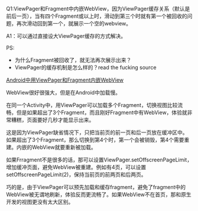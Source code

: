 Q1:ViewPager和Fragment中内嵌WebView，因为ViewPager缓存关系（默认是前后一页），当有四个Fragment或以上时，滑动到第三个时就有第一个被回收的问题，再次滑动回到第一个，就展示一个空的webview。

A1：可以通过直接设大ViewPager缓存的方式解决。

PS:

- 为什么Fragment被回收了，就无法再次展示出来？
- ViewPager的缓存机制是怎么样的？read the fucking source


[Android中用ViewPager和Fragment内嵌WebView]()

WebView很好很强大，但是在Android中加载慢。 

在同一个Activity中，用ViewPager可以加载多个Fragment，切换视图比较流畅，但是如果超出了3个Fragment，而且刚好Fragment中有WebView，体验就非常糟糕，页面要好几秒才能显示出来。 

这是因为ViewPager缺省情况下，只把当前页的前一页和后一页放在缓冲区中。如果超出了3个Fragment，那么切换到第4个时，第一个会被销毁，第4个需要重建。内嵌的WebView就要重新被加载。 

如果Frragment不是很多的话，那可以设置ViewPager.setOffscreenPageLimit，增加缓冲页面，避免WebView被重建。例如有4页，可以设置setOffscreenPageLimit(2)，保持当前页的前两页和后两页。 

巧的是，由于ViewPager可以预先加载和缓存fragment，避免了fragment中的WebView被无谓地刷新，体验反而更流畅了。如果WebView不在首页，那和原生开发的视图更没有太大区别。